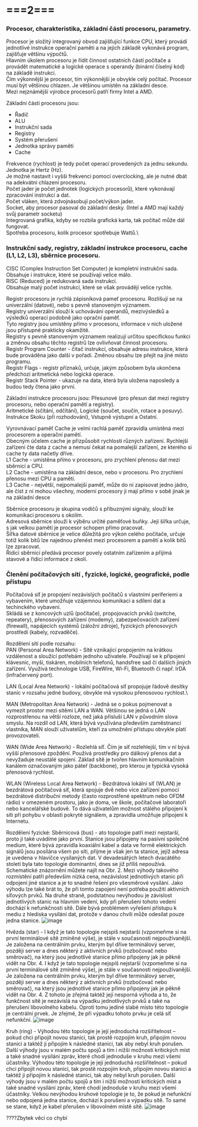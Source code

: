 # ===2===
### Procesor, charakteristika, základní části procesoru, parametry.
Procesor je složitý integrovaný obvod zajišťující funkce CPU, který provádí jednotlivé instrukce operační paměti a na jejich základě vykonává program, zajišťuje většinu výpočtů.\
Hlavním úkolem procesoru je řídit činnost ostatních částí počítače a provádět matematické a logické operace s operandy (binární číselný kód) na základě instrukcí.\
Čím výkonnější je procesor, tím výkonnější je obvykle celý počítač. Procesor musí být většinou chlazen. Je většinou umístěn na základní desce.\
Mezi nejznámější výrobce procesorů patří firmy Intel a AMD.

Základní části procesoru jsou:
* Řadič
* ALU
* Instrukční sada
* Registry
* Systém přerušení
* Jednotka správy paměti
* Cache

Frekvence (rychlost) je tedy počet operací provedených za jednu sekundu. Jednotka je Hertz (Hz).\
Je možné nastavit i vyšši frekvenci pomocí overclocking, ale je nutné dbát na adekvátní chlazení procesoru.\
Počet jader je počet jednotek (logických procesorů), které vykonávají zpracování instrukcí a dat.\
Počet vláken, která zdvojnásobují počet/výkon jader.\
Socket, aby procesor pasoval do základní desky. (Intel a AMD mají každý svůj parametr socketu)\
Integrovaná grafika, kdyby se rozbila grafická karta, tak počítač může dál fungovat.\
Spotřeba procesoru, kolik procesor spotřebuje Wattů.\

### Instrukční sady, registry, základní instrukce procesoru, cache (L1, L2, L3), sběrnice procesoru.
CISC (Complex Instruction Set Computer) je kompletní instrukční sada.\
Obsahuje i instrukce, které se používají velice málo.\
RISC (Reduced) je redukovaná sada instrukcí.\
Obsahuje malý počet instrukcí, které se však provádějí velice rychle.

Registr procesoru je rychlá zápisníková pameť procesoru. Rozlišují se na univerzální (datové), nebo s pevně stanoveným významem.\
Registry univerzální slouží k uchovávání operandů, mezivýsledků a výsledků operací podobně jako oprační paměť.\
Tyto registry jsou umístěny přímo v procesoru, informace v nich uložené jsou přístupné prakticky okamžitě.\
Registry s pevně stanoveným významem realizují určitou specifickou funkci a změnou obsahu těchto registrů lze ovlivňovat činnost procesoru.\
Registr Program Counter - čitač instrukcí, obsahuje adresu instrukce, která bude prováděna jako další v pořadí. Změnou obsahu lze přejít na jíné místo programu.\
Registr Flags - registr příznaků, určuje, jakým způsobem byla ukončena předchozí aritmetická nebo logická operace.\
Registr Stack Pointer - ukazuje na data, která byla uložena naposledy a budou tedy čtena jako první.

Základní instrukce procesoru jsou: Přesunové (pro přesun dat mezi registry procesoru, nebo operační pamětí a registry).\
Aritmetické (sčítání, odčítání), Logické (součet, součin, rotace a posuvy).\
Instrukce Skoku (při rozhodování), Vstupně výstupní a Ostatní.

Vyrovnávací paměť Cache je velmi rachlá paměť zpravidla umístěná mezi procesorem a operační pamětí.\
Obecným účelem cache je přizpůsobit rychlosti různých zařízení. Rychlejší zařízení čte data z cache a nemusí čekat na pomalejší zařízení, ze kterého si cache ty data načetly dříve.\
L1 Cache - umístěna přímo v procesoru, pro zrychlení přenosu dat mezi sběrnicí a CPU.\
L2 Cache - umístěna na základní desce, nebo v procesoru. Pro zrychlení přenosu mezi CPU a pamětí.\
L3 Cache - největší, nejpomalejší paměť, může do ní zapisovat jedno jádro, ale číst z ní mohou všechny, moderní procesory ji mají přímo v sobě jinak je na základní desce

Sběrnice procesoru je skupina vodičů s příbuznými signály, slouží ke komunikaci procesoru s okolím.\
Adresová sběrnice slouží k výběru určité paměťové buňky. Její šířka určuje, s jak velkou pamětí je procesor schopen přímo pracovat.\
Šířka datové sběrnice je velice důležitá pro výkon celého počítače, určuje totiž kolik bitů lze najednou přenést mezi procesorem a pamětí a kolik bitů lze zpracovat.\
Řídicí sběrnicí předává procesor povely ostatním zařízením a přijímá stavové a řídicí informace z okolí.

### Členění počítačových sítí , fyzické, logické, geografické, podle přístupu
Počítačová síť je propojení nezávislých počítačů s vlastními periferiemi a vybavením, které umožňuje vzájemnou komunikaci a sdílení dat a techinckého vybavení.\
Skládá se z koncových uzlů (počítače), propojovacích prvků (switche, repeatery), přenosových zařízení (modemy), zabezpečovacích zařízení (firewall), napájecích systémů (záložní zdroje), fyzických přenosových prostředí (kabely, rozvaděče).

Rozdělení sítí podle rozsahu:\
PAN (Personal Area Network) - Sítě vznikající propojením na krátkou vzdálenost a sloužící potřebám jednoho uživatele. Používají
se k připojení klávesnic, myší, tiskáren, mobilních telefonů, handsfree sad či dalších jiných zařízení.
Využívá technologie USB, FireWire, Wi-Fi, Bluetooth či např. IrDA (infračervený port).

LAN (Local Area Network) - lokální počítačová síť propojuje řádově desítky stanic v rozsahu jedné budovy, obvykle má vysokou přenosovou rychlost.\

MAN  (Metropolitan Area Network) - Jedná se o pokus pojmenovat a vymezit prostor mezi sítěmi LAN a WAN. Většinou se jedná o LAN
rozprostřenou na větší rozloze, než jaká přísluší LAN v původním slova smyslu. Na rozdíl od
LAN, která bývá využívána především zaměstnanci vlastníka, MAN slouží uživatelům, kteří za
umožnění přístupu obvykle platí provozovateli.

WAN (Wide Area Network) - Rozlehlá síť. Čím je síť rozlehlejší, tím v ní bývá vyšší přenosové zpoždění. Používá prostředky pro
dálkový přenos dat a nevyžaduje neustálé spojení. Základ sítě je tvořen hlavním komunikačním
kanálem označovaným jako páteř (backbone), pro kterou je typická vysoká přenosová rychlost.

WLAN (Wireless Local Area Network) - Bezdrátová lokální síť (WLAN) je bezdrátová počítačová síť, která spojuje dvě nebo více zařízení pomocí bezdrátové distribuční metody (často rozprostřené spektrum nebo OFDM rádio) v
omezeném prostoru, jako je doma, ve škole, počítačové laboratoři nebo kancelářské budově. To dává uživatelům možnost stálého připojení k síti při pohybu v oblasti pokryté signálem, a zpravidla umožňuje připojení k 
Internetu.

Rozdělení fyzické:
Sběrnicová (bus) - ato topologie patří mezi nejstarší, proto ji také uvádíme jako první. Stanice jsou připojeny na pasivní společné medium, které bývá zpravidla koaxiální kabel a data ve formě elektrických signálů
jsou posílána všem po síti, přijme je však jen ta stanice, jejíž adresa je uvedena v hlavičce vysílaných dat. V devadesátých letech dvacátého století byla tato topologie dominantní, dnes se již příliš nepoužívá.
Schematické znázornění můžete najít na Obr. 2.
Mezi výhody takového rozmístění patří především nízká cena, nezávislost jednotlivých stanic při odpojení jiné stanice a je to snadné řešení pro všesměrové vysílání. Jako výhodu lze také brát to, že při tomto zapojení 
není potřeba použití aktivních síťových prvků.
Na druhé straně, podstatnou nevýhodou je závislost jednotlivých stanic na hlavním vedení, kdy při přerušení tohoto vedení dochází k nefunkčnosti sítě. Dále bývá problémem vyřešení přístupu k mediu z hlediska vysílání 
dat, protože v danou chvíli může odesílat pouze jedna stanice. 
![image](https://github.com/TomasPodivinskyCoding/matura/assets/127928779/c3536968-17e4-46bf-adf0-ffbe5d45c461)


Hvězda (star) - I když je tato topologie nejspíš nejstarší (vzpomeňme si na první terminálové sítě zmíněné výše), je stále v současnosti nejpoužívanější. Je založena na centrálním prvku, kterým byl dříve terminálový server, později server a dnes některý z aktivních prvků (rozbočovač nebo směrovač), na který jsou jednotlivé stanice přímo připojeny jak je pěkně vidět na Obr. 4.
I když je tato topologie nejspíš nejstarší (vzpomeňme si na první terminálové sítě zmíněné výše), je stále v současnosti nejpoužívanější. Je založena na centrálním prvku, kterým byl dříve terminálový server, později server a dnes některý z aktivních prvků (rozbočovač nebo směrovač), na který jsou jednotlivé stanice přímo připojeny jak je pěkně vidět na Obr. 4.
Z tohoto je zřejmá taktéž její nesporná výhoda a to, že funkčnost sítě je nezávislá na výpadku jednotlivých prvků a také na přerušení libovolného kabelu. Oproti tomu jediné slabé místo této topologie je centrální prvek. Je zřejmé, že při výpadku tohoto prvku je celá síť nefunkční. 
![image](https://github.com/TomasPodivinskyCoding/matura/assets/127928779/5f7bd4a2-8d38-44e9-b1e4-75fc69179e71)


Kruh (ring) - Výhodou této topologie je její jednoduchá rozšiřitelnost – pokud chci připojit novou stanici, tak prostě rozpojím kruh, připojím novou stanici a taktéž ji připojím k následné stanici, tak aby nebyl kruh porušen. Další výhody jsou v malém počtu spojů a tím i nižší možnosti kritických míst a také snadné vysílání zpráv, které chodí jednoduše v kruhu mezi všemi účastníky.
Výhodou této topologie je její jednoduchá rozšiřitelnost – pokud chci připojit novou stanici, tak prostě rozpojím kruh, připojím novou stanici a taktéž ji připojím k následné stanici, tak aby nebyl kruh porušen. Další výhody jsou v malém počtu spojů a tím i nižší možnosti kritických míst a také snadné vysílání zpráv, které chodí jednoduše v kruhu mezi všemi účastníky.
Velkou nevýhodou kruhové topologie je to, že pokud je nefunkční nebo odpojená jedna stanice, dochází k porušení a výpadku sítě. To samé se stane, když je kabel přerušen v libovolném místě sítě.
![image](https://github.com/TomasPodivinskyCoding/matura/assets/127928779/b34bcd86-b955-4a27-b6b3-5c4aa28f62d2)



????Zbytek věcí co chybí
